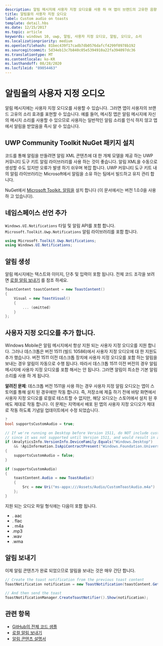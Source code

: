 ```yaml
---
description: 알림 메시지에 사용자 지정 오디오를 사용 하 여 앱이 브랜드의 고유한 음향 효과를 표현할 수 있도록 하는 방법을 알아봅니다.
title: 알림을의 사용자 지정 오디오
label: Custom audio on toasts
template: detail.hbs
ms.date: 12/15/2017
ms.topic: article
keywords: windows 10, uwp, 알림, 사용자 지정 오디오, 알림, 오디오, 소리
ms.localizationpriority: medium
ms.openlocfilehash: 81bec439f17cadb7db0576dafcf4299f0978b192
ms.sourcegitcommit: 5d34eb13c7b840c05e5394910a22fa394097dc36
ms.translationtype: MT
ms.contentlocale: ko-KR
ms.lasthandoff: 08/28/2020
ms.locfileid: "89054463"
---
```

# <a name="custom-audio-on-toasts"></a>알림을의 사용자 지정 오디오

알림 메시지에는 사용자 지정 오디오를 사용할 수 있습니다. 그러면 앱이 사용자의 브랜드 고유의 소리 효과를 표현할 수 있습니다. 예를 들어, 메시징 앱은 알림 메시지에 자신의 메시지 소리를 사용할 수 있으므로 사용자는 일반적인 알림 소리를 인식 하지 않고 앱에서 알림을 받았음을 즉시 알 수 있습니다.

## <a name="install-uwp-community-toolkit-nuget-package"></a>UWP Community Toolkit NuGet 패키지 설치

코드를 통해 알림을 만들려면 알림 XML 콘텐츠에 대 한 개체 모델을 제공 하는 UWP 커뮤니티 도구 키트 알림 라이브러리를 사용 하는 것이 좋습니다. 알림 XML을 수동으로 생성할 수도 있지만 오류가 발생 하기 쉬우며 복잡 합니다. UWP 커뮤니티 도구 키트 내의 알림 라이브러리는 Microsoft에서 알림을 소유 하는 팀에서 빌드하고 유지 관리 합니다.

NuGet에서 [Microsoft Toolkit. 알림을](https://www.nuget.org/packages/Microsoft.Toolkit.Uwp.Notifications/) 설치 합니다 (이 문서에서는 버전 1.0.0을 사용 하 고 있습니다).


## <a name="add-namespace-declarations"></a>네임스페이스 선언 추가

`Windows.UI.Notifications` 타일 및 알림 API를 포함 합니다. `Microsoft.Toolkit.Uwp.Notifications` 알림 라이브러리를 포함 합니다.

```csharp
using Microsoft.Toolkit.Uwp.Notifications;
using Windows.UI.Notifications;
```


## <a name="construct-the-notification"></a>알림 생성

알림 메시지에는 텍스트와 이미지, 단추 및 입력이 포함 됩니다. 전체 코드 조각을 보려면 [로컬 알림 보내기](send-local-toast.md) 를 참조 하세요.

```csharp
ToastContent toastContent = new ToastContent()
{
    Visual = new ToastVisual()
    {
        ... (omitted)
    }
};
```


## <a name="add-the-custom-audio"></a>사용자 지정 오디오를 추가 합니다.

Windows Mobile은 알림 메시지에서 항상 지원 되는 사용자 지정 오디오를 지원 합니다. 그러나 데스크톱은 버전 1511 (빌드 10586)에서 사용자 지정 오디오에 대 한 지원도 추가 했습니다. 버전 1511 이전 데스크톱 장치에 사용자 지정 오디오를 포함 하는 알림을 보내는 경우 알림이 자동으로 수행 됩니다. 따라서 데스크톱 1511 이전 버전의 경우 알림 메시지에 사용자 지정 오디오를 포함 해서는 안 됩니다. 그러면 알림이 최소한 기본 알림 소리를 사용 하 게 됩니다.

**알려진 문제**: 데스크톱 버전 1511을 사용 하는 경우 사용자 지정 알림 오디오는 앱이 스토어를 통해 설치 된 경우에만 작동 합니다. 즉, 저장소에 제출 하기 전에 바탕 화면에서 사용자 지정 오디오를 로컬로 테스트할 수 없지만, 해당 오디오는 스토어에서 설치 된 후에도 제대로 작동 합니다. 이 문제는 지역에서 배포 된 앱의 사용자 지정 오디오가 제대로 작동 하도록 기념일 업데이트에서 수정 되었습니다.

```csharp
?
bool supportsCustomAudio = true;
 
// If we're running on Desktop before Version 1511, do NOT include custom audio
// since it was not supported until Version 1511, and would result in a silent toast.
if (AnalyticsInfo.VersionInfo.DeviceFamily.Equals("Windows.Desktop")
    && !ApiInformation.IsApiContractPresent("Windows.Foundation.UniversalApiContract", 2))
{
    supportsCustomAudio = false;
}
 
if (supportsCustomAudio)
{
    toastContent.Audio = new ToastAudio()
    {
        Src = new Uri("ms-appx:///Assets/Audio/CustomToastAudio.m4a")
    };
}
```

지원 되는 오디오 파일 형식에는 다음이 포함 됩니다.

- . aac
- . flac
- . m4a
- .mp3
- .wav
- .wma


## <a name="send-the-notification"></a>알림 보내기

이제 알림 콘텐츠가 완료 되었으므로 알림을 보내는 것은 매우 간단 합니다.

```csharp
// Create the toast notification from the previous toast content
ToastNotification notification = new ToastNotification(toastContent.GetXml());
             
// And then send the toast
ToastNotificationManager.CreateToastNotifier().Show(notification);
```


## <a name="related-topics"></a>관련 항목

- [GitHub의 전체 코드 샘플](https://github.com/WindowsNotifications/quickstart-toast-with-custom-audio)
- [로컬 알림 보내기](send-local-toast.md)
- [알림 콘텐츠 설명서](adaptive-interactive-toasts.md)